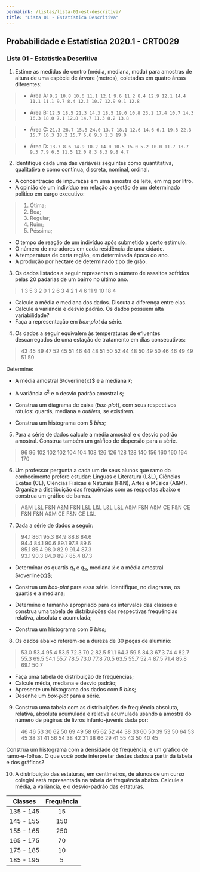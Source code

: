 ```yaml
---
permalink: /listas/lista-01-est-descritiva/
title: "Lista 01 - Estatística Descritiva"
---
```


## Probabilidade e Estatística 2020.1 - CRT0029
### Lista 01 - Estatística Descritiva


1. Estime as medidas de centro (média, mediana, moda) para amostras de altura de uma espécie de árvore (metros), coletadas em quatro áreas diferentes:
> * Área A: `9.2 10.8 10.6 11.1 12.1 9.6 11.2 8.4 12.9 12.1 14.4 11.1 11.1 9.7 8.4 12.3 10.7 12.9 9.1 12.8`

> * Área B: `12.5 18.5 21.3 14.3 18.5 19.0 10.8 23.1 17.4 10.7 14.3 16.3 18.0 7.1 12.8 14.7 11.3 8.2 13.8`

> * Área C: `21.3 28.7 15.8 24.0 13.7 18.1 12.6 14.6 6.1 19.8 22.3 15.7 16.3 18.2 15.7 6.6 9.3 1.3 19.0`

> * Área D: `13.7 8.6 14.9 10.2 14.0 10.5 15.0 5.2 10.0 11.7 18.7 9.3 7.9 6.5 11.5 12.0 8.3 8.3 9.8 4.7`

2. Identifique cada uma das variáveis seguintes como quantitativa, qualitativa e como contínua, discreta, nominal, ordinal.
* A concentração de impurezas em uma amostra de leite, em mg por litro.
*  A opinião de um indivíduo em relação a gestão de um determinado politico em cargo executivo:
 > 1. Ótima;
 > 1. Boa;
 > 1. Regular;
 > 1. Ruim;
 > 1. Péssima;
* O tempo de reação de um indivíduo após submetido a certo estímulo.
* O número de moradores em cada residência de uma cidade.
* A temperatura de certa região, em determinada época do ano.
* A produção por hectare de determinado tipo de grão.

3. Os dados listados a seguir representam o número de assaltos sofridos pelas 20 padarias de um bairro no último ano.
> 1   3   5   3   2   0   1   2   6  3  4   2   1   4   6   11   9   10   18   4

*  Calcule a média e mediana dos dados. Discuta a diferença entre elas.
*  Calcule a variância e desvio padrão. Os dados possuem alta variabilidade?
*  Faça a representação em *box-plot* da série.

4. Os dados a seguir equivalem às temperaturas de efluentes descarregados de uma estação de tratamento em dias consecutivos:
> 43   45   49   47   52   45   51   46   44   48   51   50
52   44   48   50   49   50   46   46   49   49   51   50

Determine:
* A média amostral $\overline{x}$ e a mediana $\tilde{x}$;
* A variância $s^2$ e o desvio padrão amostral $s$;
* Construa um diagrama de caixa (*box-plot*), com seus respectivos rótulos: quartis, mediana e *outliers*, se existirem.

* Construa um histograma com 5 *bins*;

5. Para a série de dados calcule a média amostral e o desvio padrão amostral. Construa também um gráfico de dispersão para a série.

> 96 96 102 102 102 104 104 108 126
126 128 128 140 156 160 160 164 170


6. Um professor pergunta a cada um de seus alunos que ramo do conhecimento prefere estudar: Línguas e Literatura (L&L), Ciências Exatas (CE), Ciências Físicas e Naturais (F&N), Artes e Música (A&M). Organize a distribuição das frequências com as respostas abaixo e construa um gráfico de barras.

> A&M   L&L   F&N   A&M   F&N
> L&L   L&L   L&L   L&L   A&M
> F&N   A&M   CE    F&N
> CE    F&N   F&N   A&M
> CE    F&N   CE    L&L

7. Dada a série de dados a seguir:
>94.1   86.1   95.3   84.9   88.8 84.6  
94.4   84.1  90.6   89.1   97.8   89.6   
85.1   85.4   98.0  82.9 91.4   87.3   
93.1   90.3   84.0   89.7   85.4   87.3

* Determinar os quartis $q_1$ e $q_3$, mediana $\tilde{x}$ e a média amostral $\overline{x}$;

* Construa um *box-plot* para essa série. Identifique, no diagrama, os quartis e a mediana;
* Determine o tamanho apropriado para os intervalos das classes e     construa uma tabela de distribuições das respectivas frequências relativa, absoluta e acumulada;
* Construa um histograma com 6 *bins*;

8. Os dados abaixo referem-se a dureza de 30 peças de alumínio:
> 53.0   53.4   95.4   53.5   72.3   70.2
82.5   51.1   64.3   59.5   84.3   67.3
74.4   82.7   55.3   69.5   54.1   55.7
78.5   73.0   77.8  70.5   63.5   55.7
52.4   87.5   71.4  85.8   69.1   50.7

* Faça uma tabela de distribuição de frequências;
* Calcule média, mediana e desvio padrão;
* Apresente um histograma dos dados com 5 *bins*;
* Desenhe um *box-plot* para a série.

9. Construa uma tabela com as distribuições de frequência absoluta, relativa, absoluta acumulada e relativa acumulada usando a amostra do número de páginas de livros infanto-juvenis dada por:
> 46 46 53 30 62 50 69 49 58 65
62 52 44 38 33 60 50 39 53 50
64 53 45 38 31 41 56 54 38 42
31 38 66 29 41 55 43 50 40 45

Construa um histograma com a densidade de frequência, e um gráfico de ramo-e-folhas. O que você pode interpretar destes dados a partir da tabela e dos gráficos?

10. A distribuição das estaturas, em centímetros, de alunos de um curso colegial está representada na tabela de frequência abaixo. Calcule a média, a variância, e o desvio-padrão das estaturas.

|Classes | Frequência |
|--|:--:|
|135 - 145 | 15 |
|145 - 155 | 150 |
|155 - 165 | 250 |
|165 - 175 | 70 |
|175 - 185 | 10 |
|185 - 195 | 5 |
